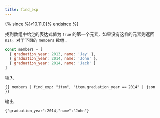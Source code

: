 ```yaml
---
title: find_exp
---
```


{% since %}v10.11.0{% endsince %}

找到数组中给定的表达式值为 `true` 的第一个元素，如果没有这样的元素则返回 `nil`。对于下面的 `members` 数组：

```javascript
const members = [
  { graduation_year: 2013, name: 'Jay' },
  { graduation_year: 2014, name: 'John' },
  { graduation_year: 2014, name: 'Jack' }
]
```

输入
```liquid
{{ members | find_exp: "item", "item.graduation_year == 2014" | json }}
```

输出
```text
{"graduation_year":2014,"name":"John"}
```
